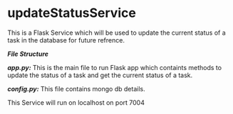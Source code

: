 # updateStatusService

This is a Flask Service which will be used to update the current status of a task in the database for future refrence.

***File Structure***

***app.py:*** This is the main file to run Flask app which containts methods to update the status of a task and get the current status of a task.

***config.py:*** This file contains mongo db details.

This Service will run on localhost on port 7004
